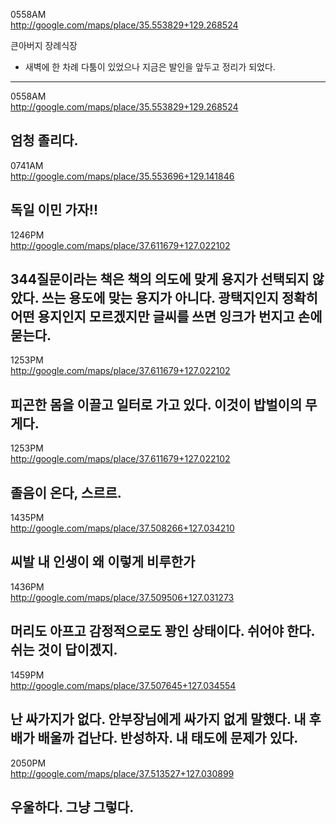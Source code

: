 0558AM  
http://google.com/maps/place/35.553829+129.268524  
  
큰아버지 장례식장
- 새벽에 한 차례 다툼이 있었으나 지금은 발인을 앞두고 정리가 되었다. 
----------
  
0558AM  
http://google.com/maps/place/35.553829+129.268524  
  
엄청 졸리다. 
----------
  
0741AM  
http://google.com/maps/place/35.553696+129.141846  
  
독일 이민 가자!!
----------
  
1246PM  
http://google.com/maps/place/37.611679+127.022102  
  
344질문이라는 책은 책의 의도에 맞게 용지가 선택되지 않았다. 쓰는 용도에 맞는 용지가 아니다.  광택지인지 정확히 어떤 용지인지 모르겠지만 글씨를 쓰면 잉크가 번지고 손에 묻는다. 
----------
  
1253PM  
http://google.com/maps/place/37.611679+127.022102  
  
피곤한 몸을 이끌고 일터로 가고 있다. 
이것이 밥벌이의 무게다. 
----------
  
1253PM  
http://google.com/maps/place/37.611679+127.022102  
  
졸음이 온다, 스르르. 
----------
  
1435PM  
http://google.com/maps/place/37.508266+127.034210  
  
씨발 내 인생이 왜 이렇게 비루한가
----------
  
1436PM  
http://google.com/maps/place/37.509506+127.031273  
  
머리도 아프고 감정적으로도 꽝인 상태이다. 쉬어야 한다. 쉬는 것이 답이겠지.
----------
  
1459PM  
http://google.com/maps/place/37.507645+127.034554  
  
난 싸가지가 없다.
안부장님에게 싸가지 없게 말했다.
내 후배가 배울까 겁난다.
반성하자.
내 태도에 문제가 있다.
----------
  
2050PM  
http://google.com/maps/place/37.513527+127.030899  
  
우울하다. 그냥 그렇다. 
----------
  